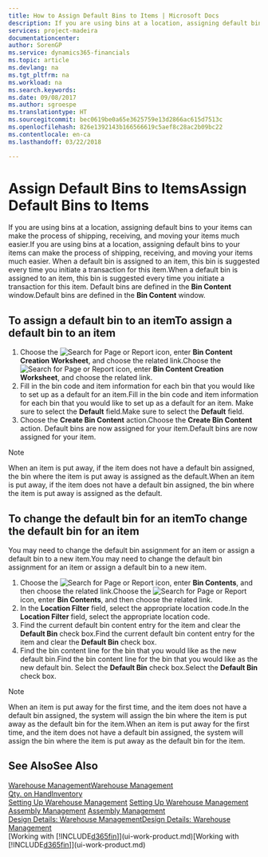```yaml
---
title: How to Assign Default Bins to Items | Microsoft Docs
description: If you are using bins at a location, assigning default bins to your items can make the process of shipping, receiving, and moving your items much easier. When a default bin is assigned to an item, this bin is suggested every time you initiate a transaction for this item.
services: project-madeira
documentationcenter: 
author: SorenGP
ms.service: dynamics365-financials
ms.topic: article
ms.devlang: na
ms.tgt_pltfrm: na
ms.workload: na
ms.search.keywords: 
ms.date: 09/08/2017
ms.author: sgroespe
ms.translationtype: HT
ms.sourcegitcommit: bec0619be0a65e3625759e13d2866ac615d7513c
ms.openlocfilehash: 826e1392143b166566619c5aef8c28ac2b09bc22
ms.contentlocale: en-ca
ms.lasthandoff: 03/22/2018

---
```

# <a name="assign-default-bins-to-items"></a><span data-ttu-id="ffa17-104">Assign Default Bins to Items</span><span class="sxs-lookup"><span data-stu-id="ffa17-104">Assign Default Bins to Items</span></span>
<span data-ttu-id="ffa17-105">If you are using bins at a location, assigning default bins to your items can make the process of shipping, receiving, and moving your items much easier.</span><span class="sxs-lookup"><span data-stu-id="ffa17-105">If you are using bins at a location, assigning default bins to your items can make the process of shipping, receiving, and moving your items much easier.</span></span> <span data-ttu-id="ffa17-106">When a default bin is assigned to an item, this bin is suggested every time you initiate a transaction for this item.</span><span class="sxs-lookup"><span data-stu-id="ffa17-106">When a default bin is assigned to an item, this bin is suggested every time you initiate a transaction for this item.</span></span> <span data-ttu-id="ffa17-107">Default bins are defined in the **Bin Content** window.</span><span class="sxs-lookup"><span data-stu-id="ffa17-107">Default bins are defined in the **Bin Content** window.</span></span>  

## <a name="to-assign-a-default-bin-to-an-item"></a><span data-ttu-id="ffa17-108">To assign a default bin to an item</span><span class="sxs-lookup"><span data-stu-id="ffa17-108">To assign a default bin to an item</span></span>
1.  <span data-ttu-id="ffa17-109">Choose the ![Search for Page or Report](media/ui-search/search_small.png "Search for Page or Report icon") icon, enter **Bin Content Creation Worksheet**, and choose the related link.</span><span class="sxs-lookup"><span data-stu-id="ffa17-109">Choose the ![Search for Page or Report](media/ui-search/search_small.png "Search for Page or Report icon") icon, enter **Bin Content Creation Worksheet**, and choose the related link.</span></span>  
2.  <span data-ttu-id="ffa17-110">Fill in the bin code and item information for each bin that you would like to set up as a default for an item.</span><span class="sxs-lookup"><span data-stu-id="ffa17-110">Fill in the bin code and item information for each bin that you would like to set up as a default for an item.</span></span> <span data-ttu-id="ffa17-111">Make sure to select the **Default** field.</span><span class="sxs-lookup"><span data-stu-id="ffa17-111">Make sure to select the **Default** field.</span></span>  
3.  <span data-ttu-id="ffa17-112">Choose the **Create Bin Content** action.</span><span class="sxs-lookup"><span data-stu-id="ffa17-112">Choose the **Create Bin Content** action.</span></span> <span data-ttu-id="ffa17-113">Default bins are now assigned for your item.</span><span class="sxs-lookup"><span data-stu-id="ffa17-113">Default bins are now assigned for your item.</span></span>  

> [!NOTE]  
>  <span data-ttu-id="ffa17-114">When an item is put away, if the item does not have a default bin assigned, the bin where the item is put away is assigned as the default.</span><span class="sxs-lookup"><span data-stu-id="ffa17-114">When an item is put away, if the item does not have a default bin assigned, the bin where the item is put away is assigned as the default.</span></span>  

## <a name="to-change-the-default-bin-for-an-item"></a><span data-ttu-id="ffa17-115">To change the default bin for an item</span><span class="sxs-lookup"><span data-stu-id="ffa17-115">To change the default bin for an item</span></span>  
<span data-ttu-id="ffa17-116">You may need to change the default bin assignment for an item or assign a default bin to a new item.</span><span class="sxs-lookup"><span data-stu-id="ffa17-116">You may need to change the default bin assignment for an item or assign a default bin to a new item.</span></span>    
1.  <span data-ttu-id="ffa17-117">Choose the ![Search for Page or Report](media/ui-search/search_small.png "Search for Page or Report icon") icon, enter **Bin Contents**, and then choose the related link.</span><span class="sxs-lookup"><span data-stu-id="ffa17-117">Choose the ![Search for Page or Report](media/ui-search/search_small.png "Search for Page or Report icon") icon, enter **Bin Contents**, and then choose the related link.</span></span>  
2.  <span data-ttu-id="ffa17-118">In the **Location Filter** field, select the appropriate location code.</span><span class="sxs-lookup"><span data-stu-id="ffa17-118">In the **Location Filter** field, select the appropriate location code.</span></span>  
3.  <span data-ttu-id="ffa17-119">Find the current default bin content entry for the item and clear the **Default Bin** check box.</span><span class="sxs-lookup"><span data-stu-id="ffa17-119">Find the current default bin content entry for the item and clear the **Default Bin** check box.</span></span>  
4.  <span data-ttu-id="ffa17-120">Find the bin content line for the bin that you would like as the new default bin.</span><span class="sxs-lookup"><span data-stu-id="ffa17-120">Find the bin content line for the bin that you would like as the new default bin.</span></span> <span data-ttu-id="ffa17-121">Select the **Default Bin** check box.</span><span class="sxs-lookup"><span data-stu-id="ffa17-121">Select the **Default Bin** check box.</span></span>  

> [!NOTE]  
>  <span data-ttu-id="ffa17-122">When an item is put away for the first time, and the item does not have a default bin assigned, the system will assign the bin where the item is put away as the default bin for the item.</span><span class="sxs-lookup"><span data-stu-id="ffa17-122">When an item is put away for the first time, and the item does not have a default bin assigned, the system will assign the bin where the item is put away as the default bin for the item.</span></span>  

## <a name="see-also"></a><span data-ttu-id="ffa17-123">See Also</span><span class="sxs-lookup"><span data-stu-id="ffa17-123">See Also</span></span>  
[<span data-ttu-id="ffa17-124">Warehouse Management</span><span class="sxs-lookup"><span data-stu-id="ffa17-124">Warehouse Management</span></span>](warehouse-manage-warehouse.md)  
[<span data-ttu-id="ffa17-125">Qty. on Hand</span><span class="sxs-lookup"><span data-stu-id="ffa17-125">Inventory</span></span>](inventory-manage-inventory.md)  
<span data-ttu-id="ffa17-126">[Setting Up Warehouse Management](warehouse-setup-warehouse.md)   </span><span class="sxs-lookup"><span data-stu-id="ffa17-126">[Setting Up Warehouse Management](warehouse-setup-warehouse.md)   </span></span>  
<span data-ttu-id="ffa17-127">[Assembly Management](assembly-assemble-items.md)  </span><span class="sxs-lookup"><span data-stu-id="ffa17-127">[Assembly Management](assembly-assemble-items.md)  </span></span>  
[<span data-ttu-id="ffa17-128">Design Details: Warehouse Management</span><span class="sxs-lookup"><span data-stu-id="ffa17-128">Design Details: Warehouse Management</span></span>](design-details-warehouse-management.md)  
<span data-ttu-id="ffa17-129">[Working with [!INCLUDE[d365fin](includes/d365fin_md.md)]](ui-work-product.md)</span><span class="sxs-lookup"><span data-stu-id="ffa17-129">[Working with [!INCLUDE[d365fin](includes/d365fin_md.md)]](ui-work-product.md)</span></span>


